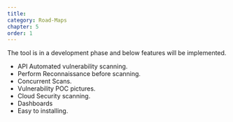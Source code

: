 ```yaml
---
title: 
category: Road-Maps
chapter: 5
order: 1
---
```



The tool is in a development phase and below features will be implemented.

* API Automated vulnerability scanning.
* Perform Reconnaissance before scanning.
* Concurrent Scans.
* Vulnerability POC pictures.
* Cloud Security scanning.
* Dashboards
* Easy to installing.
